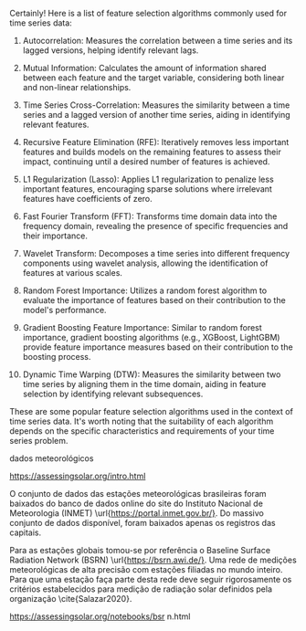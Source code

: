 Certainly! Here is a list of feature selection algorithms commonly used for time series data:

1. Autocorrelation: Measures the correlation between a time series and its lagged versions, helping identify relevant lags.

2. Mutual Information: Calculates the amount of information shared between each feature and the target variable, considering both linear and non-linear relationships.

3. Time Series Cross-Correlation: Measures the similarity between a time series and a lagged version of another time series, aiding in identifying relevant features.

4. Recursive Feature Elimination (RFE): Iteratively removes less important features and builds models on the remaining features to assess their impact, continuing until a desired number of features is achieved.

5. L1 Regularization (Lasso): Applies L1 regularization to penalize less important features, encouraging sparse solutions where irrelevant features have coefficients of zero.

6. Fast Fourier Transform (FFT): Transforms time domain data into the frequency domain, revealing the presence of specific frequencies and their importance.

7. Wavelet Transform: Decomposes a time series into different frequency components using wavelet analysis, allowing the identification of features at various scales.

8. Random Forest Importance: Utilizes a random forest algorithm to evaluate the importance of features based on their contribution to the model's performance.

9. Gradient Boosting Feature Importance: Similar to random forest importance, gradient boosting algorithms (e.g., XGBoost, LightGBM) provide feature importance measures based on their contribution to the boosting process.

10. Dynamic Time Warping (DTW): Measures the similarity between two time series by aligning them in the time domain, aiding in feature selection by identifying relevant subsequences.

These are some popular feature selection algorithms used in the context of time series data. It's worth noting that the suitability of each algorithm depends on the specific characteristics and requirements of your time series problem.

dados meteorológicos

https://assessingsolar.org/intro.html

O conjunto de dados das estações meteorológicas brasileiras foram baixados do banco de dados online do site do Instituto Nacional de Meteorologia (INMET) \url{https://portal.inmet.gov.br/}. Do massivo conjunto de dados disponível, foram baixados apenas os registros das capitais.

Para as estações globais tomou-se por referência o Baseline Surface Radiation Network (BSRN) \url{https://bsrn.awi.de/}. Uma rede de medições meteorológicas de alta precisão com estações filiadas no mundo inteiro. Para que uma estação faça parte desta rede deve seguir rigorosamente os critérios estabelecidos para medição de radiação solar definidos pela organização \cite{Salazar2020}.

https://assessingsolar.org/notebooks/bsr
n.html
